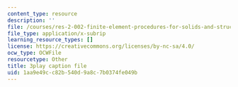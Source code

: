 ```yaml
---
content_type: resource
description: ''
file: /courses/res-2-002-finite-element-procedures-for-solids-and-structures-spring-2010/1aa9e49cc82b540d9a8c7b0374fe049b_EsiGSf2bt9k.vtt
file_type: application/x-subrip
learning_resource_types: []
license: https://creativecommons.org/licenses/by-nc-sa/4.0/
ocw_type: OCWFile
resourcetype: Other
title: 3play caption file
uid: 1aa9e49c-c82b-540d-9a8c-7b0374fe049b
---
```

